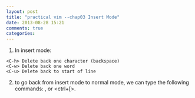 ```yaml
---
layout: post
title: "practical vim --chap03 Insert Mode"
date: 2013-08-28 15:21
comments: true
categories:
---
```

1. In insert mode:
```
<C-h> Delete back one character (backspace)
<C-w> Delete back one word
<C-u> Delete back to start of line
```
2. to go back from insert mode to normal mode, we can type the following commands: <ESC>, or <ctrl+[>.

